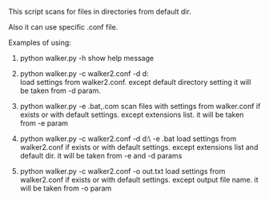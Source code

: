 This script scans for files in directories from default dir.

Also it can use specific .conf file.

Examples of using:

1. python walker.py -h
		show help message

2. python walker.py -c walker2.conf -d d:\
		load settings from walker2.conf. except default directory setting it will be taken from -d param. 

3. python walker.py -e .bat,.com
		scan files with settings from walker.conf if exists or with default settings. except extensions list. it will be taken from -e param

4. python walker.py -c walker2.conf -d d:\ -e .bat
		load settings from walker2.conf if exists or with default settings. except extensions list and default dir. it will be taken from -e and -d params

5. python walker.py -c walker2.conf -o out.txt
		load settings from walker2.conf if exists or with default settings. except output file name. it will be taken from -o param

